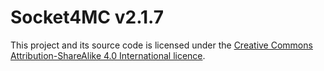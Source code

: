 # Socket4MC v2.1.7

This project and its source code is licensed under the [Creative Commons Attribution-ShareAlike 4.0 International licence](https://creativecommons.org/licenses/by-sa/4.0/).